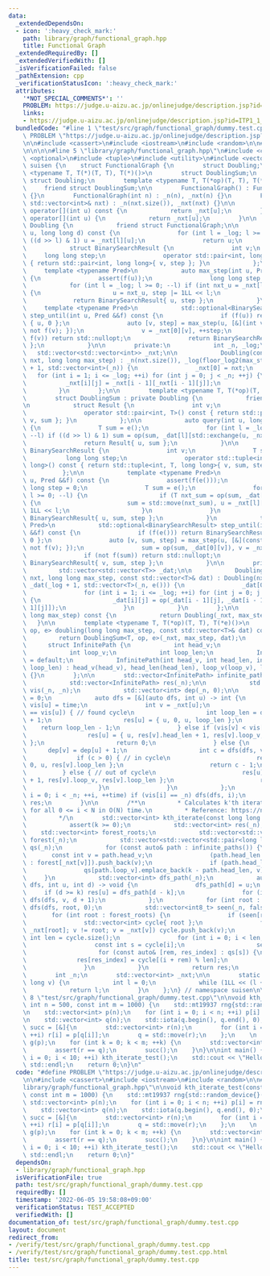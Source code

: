 ```yaml
---
data:
  _extendedDependsOn:
  - icon: ':heavy_check_mark:'
    path: library/graph/functional_graph.hpp
    title: Functional Graph
  _extendedRequiredBy: []
  _extendedVerifiedWith: []
  _isVerificationFailed: false
  _pathExtension: cpp
  _verificationStatusIcon: ':heavy_check_mark:'
  attributes:
    '*NOT_SPECIAL_COMMENTS*': ''
    PROBLEM: https://judge.u-aizu.ac.jp/onlinejudge/description.jsp?id=ITP1_1_A
    links:
    - https://judge.u-aizu.ac.jp/onlinejudge/description.jsp?id=ITP1_1_A
  bundledCode: "#line 1 \"test/src/graph/functional_graph/dummy.test.cpp\"\n#define\
    \ PROBLEM \"https://judge.u-aizu.ac.jp/onlinejudge/description.jsp?id=ITP1_1_A\"\
    \n\n#include <cassert>\n#include <iostream>\n#include <random>\n\n#line 1 \"library/graph/functional_graph.hpp\"\
    \n\n\n\n#line 5 \"library/graph/functional_graph.hpp\"\n#include <cstdint>\n#include\
    \ <optional>\n#include <tuple>\n#include <utility>\n#include <vector>\n\nnamespace\
    \ suisen {\n    struct FunctionalGraph {\n        struct Doubling;\n        template\
    \ <typename T, T(*)(T, T), T(*)()>\n        struct DoublingSum;\n        friend\
    \ struct Doubling;\n        template <typename T, T(*op)(T, T), T(*e)()>\n   \
    \     friend struct DoublingSum;\n\n        FunctionalGraph() : FunctionalGraph(0)\
    \ {}\n        FunctionalGraph(int n) : _n(n), _nxt(n) {}\n        FunctionalGraph(const\
    \ std::vector<int>& nxt) : _n(nxt.size()), _nxt(nxt) {}\n\n        const int&\
    \ operator[](int u) const {\n            return _nxt[u];\n        }\n        int&\
    \ operator[](int u) {\n            return _nxt[u];\n        }\n\n        struct\
    \ Doubling {\n            friend struct FunctionalGraph;\n\n            int query(int\
    \ u, long long d) const {\n                for (int l = _log; l >= 0; --l) if\
    \ ((d >> l) & 1) u = _nxt[l][u];\n                return u;\n            }\n\n\
    \            struct BinarySearchResult {\n                int v;\n           \
    \     long long step;\n                operator std::pair<int, long long>() const\
    \ { return std::pair<int, long long>{ v, step }; }\n            };\n\n       \
    \     template <typename Pred>\n            auto max_step(int u, Pred &&f) const\
    \ {\n                assert(f(u));\n                long long step = 0;\n    \
    \            for (int l = _log; l >= 0; --l) if (int nxt_u = _nxt[l][u]; f(nxt_u))\
    \ {\n                    u = nxt_u, step |= 1LL << l;\n                }\n   \
    \             return BinarySearchResult{ u, step };\n            }\n\n       \
    \     template <typename Pred>\n            std::optional<BinarySearchResult>\
    \ step_until(int u, Pred &&f) const {\n                if (f(u)) return BinarySearchResult\
    \ { u, 0 };\n                auto [v, step] = max_step(u, [&](int v) { return\
    \ not f(v); });\n                v = _nxt[0][v], ++step;\n                if (not\
    \ f(v)) return std::nullopt;\n                return BinarySearchResult{ v, step\
    \ };\n            }\n\n        private:\n            int _n, _log;\n         \
    \   std::vector<std::vector<int>> _nxt;\n\n            Doubling(const std::vector<int>&\
    \ nxt, long long max_step) : _n(nxt.size()), _log(floor_log2(max_step)), _nxt(_log\
    \ + 1, std::vector<int>(_n)) {\n                _nxt[0] = nxt;\n             \
    \   for (int i = 1; i <= _log; ++i) for (int j = 0; j < _n; ++j) {\n         \
    \           _nxt[i][j] = _nxt[i - 1][_nxt[i - 1][j]];\n                }\n   \
    \         }\n        };\n\n        template <typename T, T(*op)(T, T), T(*e)()>\n\
    \        struct DoublingSum : private Doubling {\n            friend struct FunctionalGraph;\n\
    \n            struct Result {\n                int v;\n                T sum;\n\
    \                operator std::pair<int, T>() const { return std::pair<int, T>{\
    \ v, sum }; }\n            };\n\n            auto query(int u, long long d) const\
    \ {\n                T sum = e();\n                for (int l = _log; l >= 0;\
    \ --l) if ((d >> l) & 1) sum = op(sum, _dat[l][std::exchange(u, _nxt[l][u])]);\n\
    \                return Result{ u, sum };\n            }\n\n            struct\
    \ BinarySearchResult {\n                int v;\n                T sum;\n     \
    \           long long step;\n                operator std::tuple<int, T, long\
    \ long>() const { return std::tuple<int, T, long long>{ v, sum, step }; }\n  \
    \          };\n\n            template <typename Pred>\n            auto max_step(int\
    \ u, Pred &&f) const {\n                assert(f(e()));\n                long\
    \ long step = 0;\n                T sum = e();\n                for (int l = _log;\
    \ l >= 0; --l) {\n                    if (T nxt_sum = op(sum, _dat[l][u]); f(nxt_sum))\
    \ {\n                        sum = std::move(nxt_sum), u = _nxt[l][u], step |=\
    \ 1LL << l;\n                    }\n                }\n                return\
    \ BinarySearchResult{ u, sum, step };\n            }\n            template <typename\
    \ Pred>\n            std::optional<BinarySearchResult> step_until(int u, Pred\
    \ &&f) const {\n                if (f(e())) return BinarySearchResult { u, e(),\
    \ 0 };\n                auto [v, sum, step] = max_step(u, [&](const T& v) { return\
    \ not f(v); });\n                sum = op(sum, _dat[0][v]), v = _nxt[0][v], ++step;\n\
    \                if (not f(sum)) return std::nullopt;\n                return\
    \ BinarySearchResult{ v, sum, step };\n            }\n\n        private:\n   \
    \         std::vector<std::vector<T>> _dat;\n\n            DoublingSum(const std::vector<int>&\
    \ nxt, long long max_step, const std::vector<T>& dat) : Doubling(nxt, max_step),\
    \ _dat(_log + 1, std::vector<T>(_n, e())) {\n                _dat[0] = dat;\n\
    \                for (int i = 1; i <= _log; ++i) for (int j = 0; j < _n; ++j)\
    \ {\n                    _dat[i][j] = op(_dat[i - 1][j], _dat[i - 1][_nxt[i -\
    \ 1][j]]);\n                }\n            }\n        };\n\n        Doubling doubling(long\
    \ long max_step) const {\n            return Doubling(_nxt, max_step);\n     \
    \   }\n\n        template <typename T, T(*op)(T, T), T(*e)()>\n        DoublingSum<T,\
    \ op, e> doubling(long long max_step, const std::vector<T>& dat) const {\n   \
    \         return DoublingSum<T, op, e>(_nxt, max_step, dat);\n        }\n\n  \
    \      struct InfinitePath {\n            int head_v;\n            int head_len;\n\
    \            int loop_v;\n            int loop_len;\n            InfinitePath()\
    \ = default;\n            InfinitePath(int head_v, int head_len, int loop_v, int\
    \ loop_len) : head_v(head_v), head_len(head_len), loop_v(loop_v), loop_len(loop_len)\
    \ {}\n        };\n\n        std::vector<InfinitePath> infinite_paths() const {\n\
    \            std::vector<InfinitePath> res(_n);\n\n            std::vector<int>\
    \ vis(_n, _n);\n            std::vector<int> dep(_n, 0);\n\n            int time\
    \ = 0;\n            auto dfs = [&](auto dfs, int u) -> int {\n               \
    \ vis[u] = time;\n                int v = _nxt[u];\n                if (vis[v]\
    \ == vis[u]) { // found cycle\n                    int loop_len = dep[u] - dep[v]\
    \ + 1;\n                    res[u] = { u, 0, u, loop_len };\n                \
    \    return loop_len - 1;\n                } else if (vis[v] < vis[u]) {\n   \
    \                 res[u] = { u, res[v].head_len + 1, res[v].loop_v, res[v].loop_len\
    \ };\n                    return 0;\n                } else {\n              \
    \      dep[v] = dep[u] + 1;\n                    int c = dfs(dfs, v);\n      \
    \              if (c > 0) { // in cycle\n                        res[u] = { u,\
    \ 0, u, res[v].loop_len };\n                        return c - 1;\n          \
    \          } else { // out of cycle\n                        res[u] = { u, res[v].head_len\
    \ + 1, res[v].loop_v, res[v].loop_len };\n                        return 0;\n\
    \                    }\n                }\n            };\n            for (int\
    \ i = 0; i < _n; ++i, ++time) if (vis[i] == _n) dfs(dfs, i);\n            return\
    \ res;\n        }\n\n        /**\n         * Calculates k'th iterate: f(f(f(...f(i))))\
    \ for all 0 <= i < N in O(N) time.\n         * Reference: https://noshi91.hatenablog.com/entry/2019/09/22/114149\n\
    \         */\n        std::vector<int> kth_iterate(const long long k) const {\n\
    \            assert(k >= 0);\n            std::vector<int> res(_n);\n        \
    \    std::vector<int> forest_roots;\n            std::vector<std::vector<int>>\
    \ forest(_n);\n            std::vector<std::vector<std::pair<long long, int>>>\
    \ qs(_n);\n            for (const auto& path : infinite_paths()) {\n         \
    \       const int v = path.head_v;\n                (path.head_len == 0 ? forest_roots\
    \ : forest[_nxt[v]]).push_back(v);\n                if (path.head_len >= k) continue;\n\
    \                qs[path.loop_v].emplace_back(k - path.head_len, v);\n       \
    \     }\n            std::vector<int> dfs_path(_n);\n            auto dfs = [&](auto\
    \ dfs, int u, int d) -> void {\n                dfs_path[d] = u;\n           \
    \     if (d >= k) res[u] = dfs_path[d - k];\n                for (int v : forest[u])\
    \ dfs(dfs, v, d + 1);\n            };\n            for (int root : forest_roots)\
    \ dfs(dfs, root, 0);\n            std::vector<int8_t> seen(_n, false);\n     \
    \       for (int root : forest_roots) {\n                if (seen[root]) continue;\n\
    \                std::vector<int> cycle{ root };\n                for (int v =\
    \ _nxt[root]; v != root; v = _nxt[v]) cycle.push_back(v);\n                const\
    \ int len = cycle.size();\n                for (int i = 0; i < len; ++i) {\n \
    \                   const int s = cycle[i];\n                    seen[s] = true;\n\
    \                    for (const auto& [rem, res_index] : qs[s]) {\n          \
    \              res[res_index] = cycle[(i + rem) % len];\n                    }\n\
    \                }\n            }\n            return res;\n        }\n\n    private:\n\
    \        int _n;\n        std::vector<int> _nxt;\n\n        static int floor_log2(long\
    \ long v) {\n            int l = 0;\n            while (1LL << (l + 1) <= v) ++l;\n\
    \            return l;\n        }\n    };\n} // namespace suisen\n\n\n\n#line\
    \ 8 \"test/src/graph/functional_graph/dummy.test.cpp\"\n\nvoid kth_iterate_test(const\
    \ int n = 500, const int m = 1000) {\n    std::mt19937 rng{std::random_device{}()};\n\
    \n    std::vector<int> p(n);\n    for (int i = 0; i < n; ++i) p[i] = rng() % n;\n\
    \n    std::vector<int> q(n);\n    std::iota(q.begin(), q.end(), 0);\n\n    auto\
    \ succ = [&]{\n        std::vector<int> r(n);\n        for (int i = 0; i < n;\
    \ ++i) r[i] = p[q[i]];\n        q = std::move(r);\n    };\n    \n    suisen::FunctionalGraph\
    \ g(p);\n    for (int k = 0; k < m; ++k) {\n        std::vector<int> r = g.kth_iterate(k);\n\
    \        assert(r == q);\n        succ();\n    }\n}\n\nint main() {\n    for (int\
    \ i = 0; i < 10; ++i) kth_iterate_test();\n    std::cout << \"Hello World\" <<\
    \ std::endl;\n    return 0;\n}\n"
  code: "#define PROBLEM \"https://judge.u-aizu.ac.jp/onlinejudge/description.jsp?id=ITP1_1_A\"\
    \n\n#include <cassert>\n#include <iostream>\n#include <random>\n\n#include \"\
    library/graph/functional_graph.hpp\"\n\nvoid kth_iterate_test(const int n = 500,\
    \ const int m = 1000) {\n    std::mt19937 rng{std::random_device{}()};\n\n   \
    \ std::vector<int> p(n);\n    for (int i = 0; i < n; ++i) p[i] = rng() % n;\n\n\
    \    std::vector<int> q(n);\n    std::iota(q.begin(), q.end(), 0);\n\n    auto\
    \ succ = [&]{\n        std::vector<int> r(n);\n        for (int i = 0; i < n;\
    \ ++i) r[i] = p[q[i]];\n        q = std::move(r);\n    };\n    \n    suisen::FunctionalGraph\
    \ g(p);\n    for (int k = 0; k < m; ++k) {\n        std::vector<int> r = g.kth_iterate(k);\n\
    \        assert(r == q);\n        succ();\n    }\n}\n\nint main() {\n    for (int\
    \ i = 0; i < 10; ++i) kth_iterate_test();\n    std::cout << \"Hello World\" <<\
    \ std::endl;\n    return 0;\n}"
  dependsOn:
  - library/graph/functional_graph.hpp
  isVerificationFile: true
  path: test/src/graph/functional_graph/dummy.test.cpp
  requiredBy: []
  timestamp: '2022-06-05 19:58:08+09:00'
  verificationStatus: TEST_ACCEPTED
  verifiedWith: []
documentation_of: test/src/graph/functional_graph/dummy.test.cpp
layout: document
redirect_from:
- /verify/test/src/graph/functional_graph/dummy.test.cpp
- /verify/test/src/graph/functional_graph/dummy.test.cpp.html
title: test/src/graph/functional_graph/dummy.test.cpp
---
```

